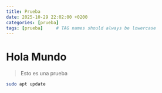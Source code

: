 ```yaml
---
title: Prueba
date: 2025-10-29 22:02:00 +0200
categories: [prueba]
tags: [prueba]     # TAG names should always be lowercase
---
```


# Hola Mundo

> Esto es una prueba

```bash
sudo apt update
```
